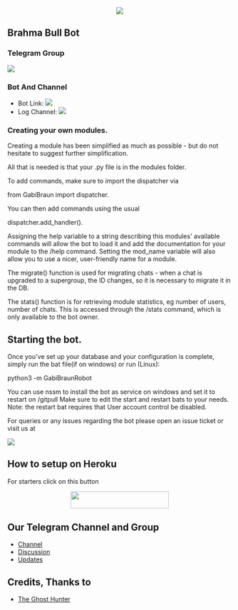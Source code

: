 <p align="center">
  <img src="https://telegra.ph/file/aa1b3e93ee59f6221d4e3.jpg">
</p>

## Brahma Bull Bot 

### Telegram Group
<p align="left">
<a href="https://telegram.dog/BrahmaBullchat" alt="Telegram!"> <img src="https://aleen42.github.io/badges/src/telegram.svg" /> </a>

### Bot And Channel 
* Bot Link:  <a href="http://telegram.dog/Brahmabullbot" alt="Brama Bull"> <img src="https://img.shields.io/badge/%F0%9F%A4%96%20-Brahmabull-blue" /> </a>
* Log Channel: <a  href="https://telegram.dog/BrahmaBulllogs" alt="Bot Logs"> <img  src="https://img.shields.io/badge/%F0%9F%92%A1-Brahmabull%20Log%20Channel-9cf" /> </a>

### Creating your own modules.

Creating a module has been simplified as much as possible - but do not hesitate to suggest further simplification.

All that is needed is that your .py file is in the modules folder.

To add commands, make sure to import the dispatcher via

from GabiBraun  import dispatcher.

You can then add commands using the usual

dispatcher.add_handler().

Assigning the help variable to a string describing this modules' available
commands will allow the bot to load it and add the documentation for
your module to the /help command. Setting the mod_name variable will also allow you to use a nicer, user-friendly name for a module.

The migrate() function is used for migrating chats - when a chat is upgraded to a supergroup, the ID changes, so 
it is necessary to migrate it in the DB.

The stats() function is for retrieving module statistics, eg number of users, number of chats. This is accessed 
through the /stats command, which is only available to the bot owner.

## Starting the bot.

Once you've set up your database and your configuration is complete, simply run the bat file(if on windows) or run (Linux):

python3 -m GabiBraunRobot

You can use nssm to install the bot as service on windows and set it to restart on /gitpull 
Make sure to edit the start and restart bats to your needs. 
Note: the restart bat requires that User account control be disabled.

For queries or any issues regarding the bot please open an issue ticket or visit us at <p align="left">
<a href="https://telegram.dog/BrahmaBullchat" alt="Telegram!"> <img src="https://aleen42.github.io/badges/src/telegram.svg" /> </a>

## How to setup on Heroku 
For starters click on this button 

<p align="center"><a href="https://heroku.com/deploy?template=https://github.com/rintarokabe/BramaBullbot"> <img src="https://img.shields.io/badge/Deploy%20To%20Heroku-black?style=for-the-badge&logo=heroku" width="220" height="38.45"/></a></p>


## Our Telegram Channel and Group

* [Channel](https://telegram.dog/BrahmaBulllogs)
* [Discussion](https://telegram.dog/BrahmaBullchat)
* [Updates](https://telegram.dog/BrahmabullUpdates)

## Credits, Thanks to
*   [The Ghost Hunter](https://telegram.dog/The_Ghost_Hunter)
